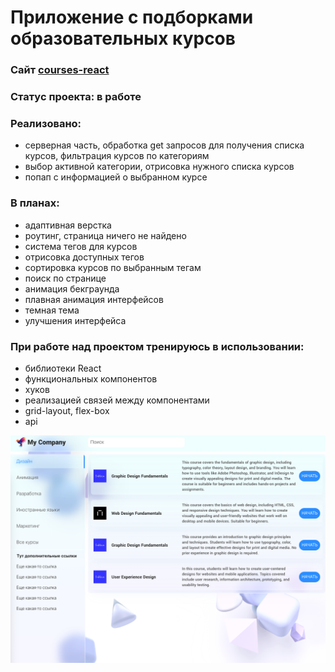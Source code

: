 # Приложение с подборками образовательных курсов

### Сайт [courses-react](https://react-courses-frontend.vercel.app/)
### Статус проекта: в работе
### Реализовано:
  *  серверная часть, обработка get запросов для получения списка курсов, фильтрация курсов по категориям
  *  выбор активной категории, отрисовка нужного списка курсов
  *  попап с информацией о выбранном курсе

### В планах:
*  адаптивная верстка
*  роутинг, страница ничего не найдено
*  система тегов для курсов
*  отрисовка доступных тегов
*  сортировка курсов по выбранным тегам
*  поиск по странице
*  анимация бекграунда
*  плавная анимация интерфейсов
*  темная тема
*  улучшения интерфейса

### При работе над проектом тренируюсь в использовании:
* библиотеки React
* функциональных компонентов
* хуков
* реализацией связей между компонентами
* grid-layout, flex-box
* api

![alt text](./gh-images/Снимок%20экрана%202023-03-09%20в%2014.00.06.png "image_title")